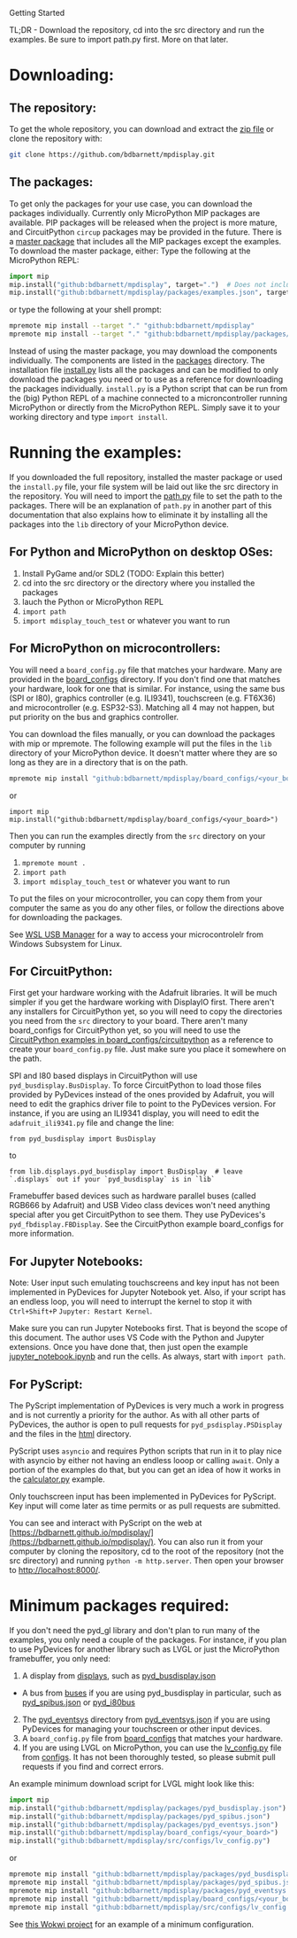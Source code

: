 Getting Started

TL;DR - Download the repository, cd into the src directory and run the examples.  Be sure to import path.py first.  More on that later.

# Downloading:
## The repository:
To get the whole repository, you can download and extract the [zip file](https://github.com/bdbarnett/mpdisplay/archive/refs/heads/main.zip) or clone the repository with:
```bash
git clone https://github.com/bdbarnett/mpdisplay.git
```

## The packages:
To get only the packages for your use case, you can download the packages individually.  Currently only MicroPython MIP packages are available.  PIP packages will be released when the project is more mature, and CircuitPython `circup` packages may be provided in the future.  There is a [master package](../package.json) that includes all the MIP packages except the examples.  To download the master package, either:
Type the following at the MicroPython REPL:
```python
import mip
mip.install("github:bdbarnett/mpdisplay", target=".")  # Does not include examples
mip.install("github:bdbarnett/mpdisplay/packages/examples.json", target=".")  # Optional examples
```
or type the following at your shell prompt:
```bash
mpremote mip install --target "." "github:bdbarnett/mpdisplay"
mpremote mip install --target "." "github:bdbarnett/mpdisplay/packages/examples.json"
```

Instead of using the master package, you may download the components individually.  The components are listed in the [packages](../packages) directory.  The installation file [install.py](../install.py) lists all the packages and can be modified to only download the packages you need or to use as a reference for downloading the packages individually.  `install.py` is a Python script that can be run from the (big) Python REPL of a machine connected to a microncontroller running MicroPython or directly from the MicroPython REPL.  Simply save it to your working directory and type `import install`.

# Running the examples:
If you downloaded the full repository, installed the master package or used the `install.py` file, your file system will be laid out like the src directory in the repository.  You will need to import the [path.py](../src/path.py) file to set the path to the packages.  There will be an explanation of `path.py` in another part of this documentation that also explains how to eliminate it by installing all the packages into the `lib` directory of your MicroPython device.

## For Python and MicroPython on desktop OSes:
1.  Install PyGame and/or SDL2 (TODO: Explain this better)
2.  cd into the src directory or the directory where you installed the packages
3.  lauch the Python or MicroPython REPL
4.  `import path`
5.  `import mdisplay_touch_test` or whatever you want to run

## For MicroPython on microcontrollers:
You will need a `board_config.py` file that matches your hardware.  Many are provided in the [board_configs](../board_configs) directory.  If you don't find one that matches your hardware, look for one that is similar.  For instance, using the same bus (SPI or I80), graphics controller (e.g. ILI9341), touchscreen (e.g. FT6X36) and microcontroller (e.g. ESP32-S3).  Matching all 4 may not happen, but put priority on the bus and graphics controller.

You can download the files manually, or you can download the packages with mip or mpremote.  The following example will put the files in the `lib` directory of your MicroPython device.  It doesn't matter where they are so long as they are in a directory that is on the path.
```bash
mpremote mip install "github:bdbarnett/mpdisplay/board_configs/<your_board>"
```
or
```MicroPython
import mip
mip.install("github:bdbarnett/mpdisplay/board_configs/<your_board>")
```
Then you can run the examples directly from the `src` directory on your computer by running 
1. `mpremote mount .`
2. `import path`
3. `import mdisplay_touch_test` or whatever you want to run

To put the files on your microcontroller, you can copy them from your computer the same as you do any other files, or follow the directions above for downloading the packages.

See [WSL USB Manager](https://gitlab.com/alelec/wsl-usb-gui) for a way to access your microcontrolelr from Windows Subsystem for Linux.

## For CircuitPython:
First get your hardware working with the Adafruit libraries.  It will be much simpler if you get the hardware working with DisplayIO first.  There aren't any installers for CircuitPython yet, so you will need to copy the directories you need from the `src` directory to your board.  There aren't many board_configs for CircuitPython yet, so you will need to use the [CircuitPython examples in board_configs/circuitpython](../board_configs/circuitpython) as a reference to create your `board_config.py` file.  Just make sure you place it somewhere on the path.

SPI and I80 based displays in CircuitPython will use `pyd_busdisplay.BusDisplay`.  To force CircuitPython to load those files provided by PyDevices instead of the ones provided by Adafruit, you will need to edit the graphics driver file to point to the PyDevices version.  For instance, if you are using an ILI9341 display, you will need to edit the `adafruit_ili9341.py` file and change the line:
```
from pyd_busdisplay import BusDisplay
```
to 
```
from lib.displays.pyd_busdisplay import BusDisplay  # leave `.displays` out if your `pyd_busdisplay` is in `lib`
```

Framebuffer based devices such as hardware parallel buses (called RGB666 by Adafruit) and USB Video class devices won't need anything special after you get CircuitPython to see them.  They use PyDevices's `pyd_fbdisplay.FBDisplay`.  See the CircuitPython example board_configs for more information.

## For Jupyter Notebooks:
Note:  User input such emulating touchscreens and key input has not been implemented in PyDevices for Jupyter Notebook yet.  Also, if your script has an endless loop, you will need to interrupt the kernel to stop it with `Ctrl+Shift+P` `Jupyter: Restart Kernel`.

Make sure you can run Jupyter Notebooks first.  That is beyond the scope of this document.  The author uses VS Code with the Python and Jupyter extensions.  Once you have done that, then just open the example [jupyter_notebook.ipynb](../src/utils/jupyter_notebook.ipynb) and run the cells.  As always, start with `import path`.

## For PyScript:
The PyScript implementation of PyDevices is very much a work in progress and is not currently a priority for the author.  As with all other parts of PyDevices, the author is open to pull requests for `pyd_psdisplay.PSDisplay` and the files in the [html](../html) directory.

PyScript uses `asyncio` and requires Python scripts that run in it to play nice with asyncio by either not having an endless looop or calling `await`.  Only a portion of the examples do that, but you can get an idea of how it works in the [calculator.py](../src/examples/calculator.py) example.

Only touchscreen input has been implemented in PyDevices for PyScript.  Key input will come later as time permits or as pull requests are submitted.

You can see and interact with PyScript on the web at [https://bdbarnett.github.io/mpdisplay/](https://bdbarnett.github.io/mpdisplay/).  You can also run it from your computer by cloning the repository, cd to the root of the repository (not the src directory) and running `python -m http.server`.  Then open your browser to [http://localhost:8000/](http://localhost:8000/).

# Minimum packages required:
If you don't need the pyd_gl library and don't plan to run many of the examples, you only need a couple of the packages.  For instance, if you plan to use PyDevices for another library such as LVGL or just the MicroPython framebuffer, you only need:
1.  A display from [displays](../src/lib/displays/), such as [pyd_busdisplay.json](../packages/pyd_busdisplay.json)
  -  A bus from [buses](../src/lib/buses/) if you are using pyd_busdisplay in particular, such as [pyd_spibus.json](../packages/pyd_spibus.json) or [pyd_i80bus](../packages/pyd_i80bus.json)
2.  The [pyd_eventsys](../src/lib/pyd_eventsys/) directory from [pyd_eventsys.json](../packages/pyd_eventsys.json) if you are using PyDevices for managing your touchscreen or other input devices.
3.  A `board_config.py` file from [board_configs](../board_configs/) that matches your hardware.
4.  If you are using LVGL on MicroPython, you can use the [lv_config.py](../src/configs/lv_config.py) file from [configs](../src/configs/).  It has not been thoroughly tested, so please submit pull requests if you find and correct errors.

An example minimum download script for LVGL might look like this:
```python
import mip
mip.install("github:bdbarnett/mpdisplay/packages/pyd_busdisplay.json")
mip.install("github:bdbarnett/mpdisplay/packages/pyd_spibus.json")
mip.install("github:bdbarnett/mpdisplay/packages/pyd_eventsys.json")
mip.install("github:bdbarnett/mpdisplay/board_configs/<your_board>")
mip.install("github:bdbarnett/mpdisplay/src/configs/lv_config.py")
```
or
```bash
mpremote mip install "github:bdbarnett/mpdisplay/packages/pyd_busdisplay.json"
mpremote mip install "github:bdbarnett/mpdisplay/packages/pyd_spibus.json"
mpremote mip install "github:bdbarnett/mpdisplay/packages/pyd_eventsys.json"
mpremote mip install "github:bdbarnett/mpdisplay/board_configs/<your_board>"
mpremote mip install "github:bdbarnett/mpdisplay/src/configs/lv_config.py"
```
See [this Wokwi project](https://wokwi.com/projects/404248867674669057) for an example of a minimum configuration.
